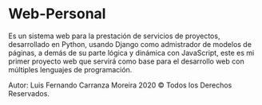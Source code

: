 # Web-Personal
Es un sistema web para la prestación de servicios de proyectos, desarrollado en Python, usando Django como admistrador de modelos de páginas, a demás de su parte lógica y dinámica con JavaScript, este es mi primer proyecto web que servirá como base para el desarrollo web con múltiples lenguajes de programación.

Autor: Luis Fernando Carranza Moreira
2020 © Todos los Derechos Reservados.
